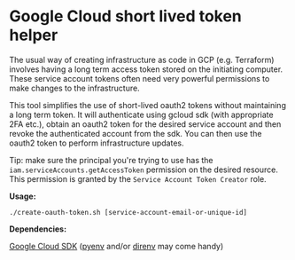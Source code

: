 Google Cloud short lived token helper
=====================================

The usual way of creating infrastructure as code in GCP (e.g. Terraform) involves having a long term access token stored on the initiating computer. These service account tokens often need very powerful permissions to make changes to the infrastructure.

This tool simplifies the use of short-lived oauth2 tokens without maintaining a long term token. It will authenticate using gcloud sdk (with appropriate 2FA etc.), obtain an oauth2 token for the desired service account and then revoke the authenticated account from the sdk. You can then use the oauth2 token to perform infrastructure updates.

Tip: make sure the principal you're trying to use has the `iam.serviceAccounts.getAccessToken` permission on the desired resource. This permission is granted by the `Service Account Token Creator` role.

**Usage:**

```
./create-oauth-token.sh [service-account-email-or-unique-id]
```

**Dependencies:**

[Google Cloud SDK](https://cloud.google.com/sdk/) ([pyenv](https://github.com/pyenv/pyenv) and/or [direnv](https://direnv.net/) may come handy)
